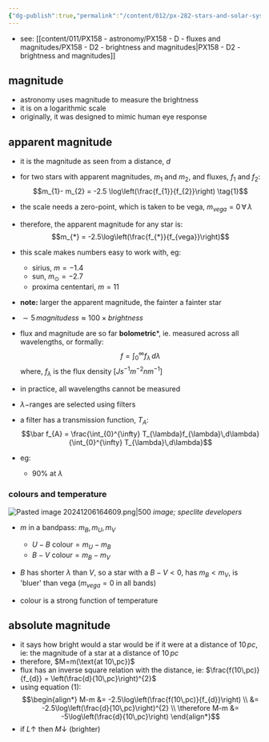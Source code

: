 ```yaml
---
{"dg-publish":true,"permalink":"/content/012/px-282-stars-and-solar-system/term-1-stars/a-introduction/px-282-a6-magnitudes-band-passes-colours/","noteIcon":"1","created":"2025-08-27T13:14:08.446+01:00","updated":"2024-12-06T16:46:52.000+00:00"}
---
```


- see: [[content/011/PX158 - astronomy/PX158 - D - fluxes and magnitudes/PX158 - D2 - brightness and magnitudes\|PX158 - D2 - brightness and magnitudes]]
## magnitude
- astronomy uses magnitude to measure the brightness
- it is on a logarithmic scale
- originally, it was designed to mimic human eye response
## apparent magnitude
- it is the magnitude as seen from a distance, $d$
- for two stars with apparent magnitudes, $m_{1}$ and $m_{2}$, and fluxes, $f_{1}$ and $f_{2}:$ 
$$m_{1}- m_{2} = -2.5 \log\left(\frac{f_{1}}{f_{2}}\right) \tag{1}$$
- the scale needs a zero-point, which is taken to be vega, $m_{vega}=0 \,\forall\,\lambda$ 
- therefore, the apparent magnitude for any star is: 
$$m_{*} = -2.5\log\left(\frac{f_{*}}{f_{vega}}\right)$$
- this scale makes numbers easy to work with, eg: 
	- sirius, $m = -1.4$
	- sun, $m_\odot=-2.7$
	- proxima cententari, $m=11$

- **note:** larger the apparent magnitude, the fainter a fainter star
- $\sim5\,magnitudess \approx 100\times brightness$

- flux and magnitude are so far **bolometric***, ie. measured across all wavelengths, or formally: 
$$f = \int_{0}^{\infty} f_{\lambda}\,d\lambda$$
	where, $f_\lambda$ is the flux density $[Js^{-1}m^{-2}nm^{-1}]$

- in practice,  all wavelengths cannot be measured
- $\lambda-$ranges are selected using filters
- a filter has a transmission function, $T_A:$ 
$$\bar f_{A} = \frac{\int_{0}^{\infty} T_{\lambda}f_{\lambda}\,d\lambda}{\int_{0}^{\infty} T_{\lambda}\,d\lambda}$$
- eg:
	- $90\%$ at $\lambda$

### colours and temperature
![Pasted image 20241206164609.png|500](/img/user/pics/Pasted%20image%2020241206164609.png)
*image; speclite developers*

- $m$  in a bandpass: ${} m_{B},m_{U},m_{V}$
	- $U-B \text{ colour}= m_{U}-m_{B}$
	- $B-V \text{ colour}= m_B-m_V$
- $B$ has shorter $\lambda$ than $V$, so a star with a $B-V<0$, has $m_{B}<m_{V}$, is 'bluer' than vega ($m_{vega}=0$ in all bands)

- colour is a strong function of temperature
## absolute magnitude
- it says how bright would a star would be if it were at a distance of $10\,pc$, ie: the magnitude of a star at a distance of $10\,pc$
- therefore, $M=m(\text{at 10\,pc})$
- flux has an inverse square relation with the distance, ie: $\frac{f(10\,pc)}{f_{d}} = \left(\frac{d}{10\,pc}\right)^{2}$
- using equation $(1):$ 
$$\begin{align*}
	M-m &= -2.5\log\left(\frac{f(10\,pc)}{f_{d}}\right) \\
	&= -2.5\log\left(\frac{d}{10\,pc}\right)^{2} \\
	\therefore M-m &= -5\log\left(\frac{d}{10\,pc}\right)
\end{align*}$$
- if $L \uparrow$ then $M\downarrow$ (brighter)